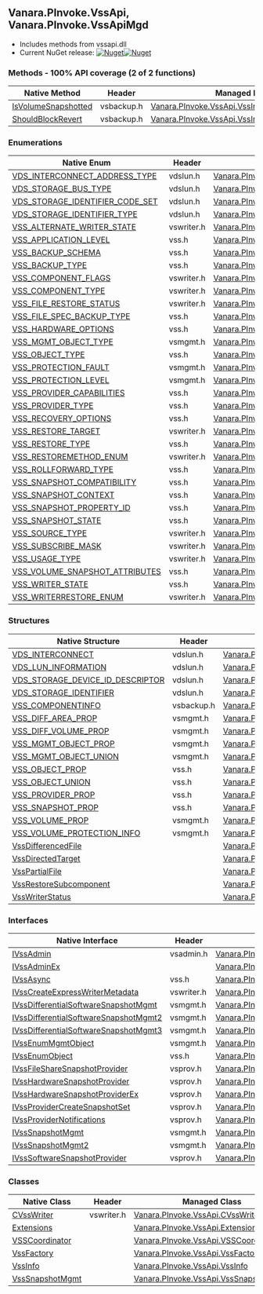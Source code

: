 ## Vanara.PInvoke.VssApi, Vanara.PInvoke.VssApiMgd  
- Includes methods from vssapi.dll  
- Current NuGet release: [![Nuget](https://img.shields.io/nuget/v/Vanara.PInvoke.VssApi?logo=nuget&style=flat-square)![Nuget](https://img.shields.io/nuget/dt/Vanara.PInvoke.VssApi?label=%20&style=flat-square)](https://www.nuget.org/packages/Vanara.PInvoke.VssApi)  
### Methods - 100% API coverage (2 of 2 functions)  
Native Method | Header | Managed Method  
--- | --- | ---  
[IsVolumeSnapshotted](https://www.google.com/search?num=5&q=IsVolumeSnapshottedInternal+site%3Alearn.microsoft.com) | vsbackup.h | [Vanara.PInvoke.VssApi.VssInfo.IsVolumeSnapshotted](https://github.com/dahall/Vanara/search?l=C%23&q=IsVolumeSnapshotted)  
[ShouldBlockRevert](https://www.google.com/search?num=5&q=ShouldBlockRevertInternal+site%3Alearn.microsoft.com) | vsbackup.h | [Vanara.PInvoke.VssApi.VssInfo.ShouldBlockRevert](https://github.com/dahall/Vanara/search?l=C%23&q=ShouldBlockRevert)  
### Enumerations  
Native Enum | Header | Managed Enum  
--- | --- | ---  
[VDS_INTERCONNECT_ADDRESS_TYPE](https://www.google.com/search?num=5&q=VDS_INTERCONNECT_ADDRESS_TYPE+site%3Alearn.microsoft.com) | vdslun.h | [Vanara.PInvoke.VssApi.VDS_INTERCONNECT_ADDRESS_TYPE](https://github.com/dahall/Vanara/search?l=C%23&q=VDS_INTERCONNECT_ADDRESS_TYPE)  
[VDS_STORAGE_BUS_TYPE](https://www.google.com/search?num=5&q=VDS_STORAGE_BUS_TYPE+site%3Alearn.microsoft.com) | vdslun.h | [Vanara.PInvoke.VssApi.VDS_STORAGE_BUS_TYPE](https://github.com/dahall/Vanara/search?l=C%23&q=VDS_STORAGE_BUS_TYPE)  
[VDS_STORAGE_IDENTIFIER_CODE_SET](https://www.google.com/search?num=5&q=VDS_STORAGE_IDENTIFIER_CODE_SET+site%3Alearn.microsoft.com) | vdslun.h | [Vanara.PInvoke.VssApi.VDS_STORAGE_IDENTIFIER_CODE_SET](https://github.com/dahall/Vanara/search?l=C%23&q=VDS_STORAGE_IDENTIFIER_CODE_SET)  
[VDS_STORAGE_IDENTIFIER_TYPE](https://www.google.com/search?num=5&q=VDS_STORAGE_IDENTIFIER_TYPE+site%3Alearn.microsoft.com) | vdslun.h | [Vanara.PInvoke.VssApi.VDS_STORAGE_IDENTIFIER_TYPE](https://github.com/dahall/Vanara/search?l=C%23&q=VDS_STORAGE_IDENTIFIER_TYPE)  
[VSS_ALTERNATE_WRITER_STATE](https://www.google.com/search?num=5&q=VSS_ALTERNATE_WRITER_STATE+site%3Alearn.microsoft.com) | vswriter.h | [Vanara.PInvoke.VssApi.VSS_ALTERNATE_WRITER_STATE](https://github.com/dahall/Vanara/search?l=C%23&q=VSS_ALTERNATE_WRITER_STATE)  
[VSS_APPLICATION_LEVEL](https://www.google.com/search?num=5&q=VSS_APPLICATION_LEVEL+site%3Alearn.microsoft.com) | vss.h | [Vanara.PInvoke.VssApi.VSS_APPLICATION_LEVEL](https://github.com/dahall/Vanara/search?l=C%23&q=VSS_APPLICATION_LEVEL)  
[VSS_BACKUP_SCHEMA](https://www.google.com/search?num=5&q=VSS_BACKUP_SCHEMA+site%3Alearn.microsoft.com) | vss.h | [Vanara.PInvoke.VssApi.VSS_BACKUP_SCHEMA](https://github.com/dahall/Vanara/search?l=C%23&q=VSS_BACKUP_SCHEMA)  
[VSS_BACKUP_TYPE](https://www.google.com/search?num=5&q=VSS_BACKUP_TYPE+site%3Alearn.microsoft.com) | vss.h | [Vanara.PInvoke.VssApi.VSS_BACKUP_TYPE](https://github.com/dahall/Vanara/search?l=C%23&q=VSS_BACKUP_TYPE)  
[VSS_COMPONENT_FLAGS](https://www.google.com/search?num=5&q=VSS_COMPONENT_FLAGS+site%3Alearn.microsoft.com) | vswriter.h | [Vanara.PInvoke.VssApi.VSS_COMPONENT_FLAGS](https://github.com/dahall/Vanara/search?l=C%23&q=VSS_COMPONENT_FLAGS)  
[VSS_COMPONENT_TYPE](https://www.google.com/search?num=5&q=VSS_COMPONENT_TYPE+site%3Alearn.microsoft.com) | vswriter.h | [Vanara.PInvoke.VssApi.VSS_COMPONENT_TYPE](https://github.com/dahall/Vanara/search?l=C%23&q=VSS_COMPONENT_TYPE)  
[VSS_FILE_RESTORE_STATUS](https://www.google.com/search?num=5&q=VSS_FILE_RESTORE_STATUS+site%3Alearn.microsoft.com) | vswriter.h | [Vanara.PInvoke.VssApi.VSS_FILE_RESTORE_STATUS](https://github.com/dahall/Vanara/search?l=C%23&q=VSS_FILE_RESTORE_STATUS)  
[VSS_FILE_SPEC_BACKUP_TYPE](https://www.google.com/search?num=5&q=VSS_FILE_SPEC_BACKUP_TYPE+site%3Alearn.microsoft.com) | vss.h | [Vanara.PInvoke.VssApi.VSS_FILE_SPEC_BACKUP_TYPE](https://github.com/dahall/Vanara/search?l=C%23&q=VSS_FILE_SPEC_BACKUP_TYPE)  
[VSS_HARDWARE_OPTIONS](https://www.google.com/search?num=5&q=VSS_HARDWARE_OPTIONS+site%3Alearn.microsoft.com) | vss.h | [Vanara.PInvoke.VssApi.VSS_HARDWARE_OPTIONS](https://github.com/dahall/Vanara/search?l=C%23&q=VSS_HARDWARE_OPTIONS)  
[VSS_MGMT_OBJECT_TYPE](https://www.google.com/search?num=5&q=VSS_MGMT_OBJECT_TYPE+site%3Alearn.microsoft.com) | vsmgmt.h | [Vanara.PInvoke.VssApi.VSS_MGMT_OBJECT_TYPE](https://github.com/dahall/Vanara/search?l=C%23&q=VSS_MGMT_OBJECT_TYPE)  
[VSS_OBJECT_TYPE](https://www.google.com/search?num=5&q=VSS_OBJECT_TYPE+site%3Alearn.microsoft.com) | vss.h | [Vanara.PInvoke.VssApi.VSS_OBJECT_TYPE](https://github.com/dahall/Vanara/search?l=C%23&q=VSS_OBJECT_TYPE)  
[VSS_PROTECTION_FAULT](https://www.google.com/search?num=5&q=VSS_PROTECTION_FAULT+site%3Alearn.microsoft.com) | vsmgmt.h | [Vanara.PInvoke.VssApi.VSS_PROTECTION_FAULT](https://github.com/dahall/Vanara/search?l=C%23&q=VSS_PROTECTION_FAULT)  
[VSS_PROTECTION_LEVEL](https://www.google.com/search?num=5&q=VSS_PROTECTION_LEVEL+site%3Alearn.microsoft.com) | vsmgmt.h | [Vanara.PInvoke.VssApi.VSS_PROTECTION_LEVEL](https://github.com/dahall/Vanara/search?l=C%23&q=VSS_PROTECTION_LEVEL)  
[VSS_PROVIDER_CAPABILITIES](https://www.google.com/search?num=5&q=VSS_PROVIDER_CAPABILITIES+site%3Alearn.microsoft.com) | vss.h | [Vanara.PInvoke.VssApi.VSS_PROVIDER_CAPABILITIES](https://github.com/dahall/Vanara/search?l=C%23&q=VSS_PROVIDER_CAPABILITIES)  
[VSS_PROVIDER_TYPE](https://www.google.com/search?num=5&q=VSS_PROVIDER_TYPE+site%3Alearn.microsoft.com) | vss.h | [Vanara.PInvoke.VssApi.VSS_PROVIDER_TYPE](https://github.com/dahall/Vanara/search?l=C%23&q=VSS_PROVIDER_TYPE)  
[VSS_RECOVERY_OPTIONS](https://www.google.com/search?num=5&q=VSS_RECOVERY_OPTIONS+site%3Alearn.microsoft.com) | vss.h | [Vanara.PInvoke.VssApi.VSS_RECOVERY_OPTIONS](https://github.com/dahall/Vanara/search?l=C%23&q=VSS_RECOVERY_OPTIONS)  
[VSS_RESTORE_TARGET](https://www.google.com/search?num=5&q=VSS_RESTORE_TARGET+site%3Alearn.microsoft.com) | vswriter.h | [Vanara.PInvoke.VssApi.VSS_RESTORE_TARGET](https://github.com/dahall/Vanara/search?l=C%23&q=VSS_RESTORE_TARGET)  
[VSS_RESTORE_TYPE](https://www.google.com/search?num=5&q=VSS_RESTORE_TYPE+site%3Alearn.microsoft.com) | vss.h | [Vanara.PInvoke.VssApi.VSS_RESTORE_TYPE](https://github.com/dahall/Vanara/search?l=C%23&q=VSS_RESTORE_TYPE)  
[VSS_RESTOREMETHOD_ENUM](https://www.google.com/search?num=5&q=VSS_RESTOREMETHOD_ENUM+site%3Alearn.microsoft.com) | vswriter.h | [Vanara.PInvoke.VssApi.VSS_RESTOREMETHOD_ENUM](https://github.com/dahall/Vanara/search?l=C%23&q=VSS_RESTOREMETHOD_ENUM)  
[VSS_ROLLFORWARD_TYPE](https://www.google.com/search?num=5&q=VSS_ROLLFORWARD_TYPE+site%3Alearn.microsoft.com) | vss.h | [Vanara.PInvoke.VssApi.VSS_ROLLFORWARD_TYPE](https://github.com/dahall/Vanara/search?l=C%23&q=VSS_ROLLFORWARD_TYPE)  
[VSS_SNAPSHOT_COMPATIBILITY](https://www.google.com/search?num=5&q=VSS_SNAPSHOT_COMPATIBILITY+site%3Alearn.microsoft.com) | vss.h | [Vanara.PInvoke.VssApi.VSS_SNAPSHOT_COMPATIBILITY](https://github.com/dahall/Vanara/search?l=C%23&q=VSS_SNAPSHOT_COMPATIBILITY)  
[VSS_SNAPSHOT_CONTEXT](https://www.google.com/search?num=5&q=VSS_SNAPSHOT_CONTEXT+site%3Alearn.microsoft.com) | vss.h | [Vanara.PInvoke.VssApi.VSS_SNAPSHOT_CONTEXT](https://github.com/dahall/Vanara/search?l=C%23&q=VSS_SNAPSHOT_CONTEXT)  
[VSS_SNAPSHOT_PROPERTY_ID](https://www.google.com/search?num=5&q=VSS_SNAPSHOT_PROPERTY_ID+site%3Alearn.microsoft.com) | vss.h | [Vanara.PInvoke.VssApi.VSS_SNAPSHOT_PROPERTY_ID](https://github.com/dahall/Vanara/search?l=C%23&q=VSS_SNAPSHOT_PROPERTY_ID)  
[VSS_SNAPSHOT_STATE](https://www.google.com/search?num=5&q=VSS_SNAPSHOT_STATE+site%3Alearn.microsoft.com) | vss.h | [Vanara.PInvoke.VssApi.VSS_SNAPSHOT_STATE](https://github.com/dahall/Vanara/search?l=C%23&q=VSS_SNAPSHOT_STATE)  
[VSS_SOURCE_TYPE](https://www.google.com/search?num=5&q=VSS_SOURCE_TYPE+site%3Alearn.microsoft.com) | vswriter.h | [Vanara.PInvoke.VssApi.VSS_SOURCE_TYPE](https://github.com/dahall/Vanara/search?l=C%23&q=VSS_SOURCE_TYPE)  
[VSS_SUBSCRIBE_MASK](https://www.google.com/search?num=5&q=VSS_SUBSCRIBE_MASK+site%3Alearn.microsoft.com) | vswriter.h | [Vanara.PInvoke.VssApi.VSS_SUBSCRIBE_MASK](https://github.com/dahall/Vanara/search?l=C%23&q=VSS_SUBSCRIBE_MASK)  
[VSS_USAGE_TYPE](https://www.google.com/search?num=5&q=VSS_USAGE_TYPE+site%3Alearn.microsoft.com) | vswriter.h | [Vanara.PInvoke.VssApi.VSS_USAGE_TYPE](https://github.com/dahall/Vanara/search?l=C%23&q=VSS_USAGE_TYPE)  
[VSS_VOLUME_SNAPSHOT_ATTRIBUTES](https://www.google.com/search?num=5&q=VSS_VOLUME_SNAPSHOT_ATTRIBUTES+site%3Alearn.microsoft.com) | vss.h | [Vanara.PInvoke.VssApi.VSS_VOLUME_SNAPSHOT_ATTRIBUTES](https://github.com/dahall/Vanara/search?l=C%23&q=VSS_VOLUME_SNAPSHOT_ATTRIBUTES)  
[VSS_WRITER_STATE](https://www.google.com/search?num=5&q=VSS_WRITER_STATE+site%3Alearn.microsoft.com) | vss.h | [Vanara.PInvoke.VssApi.VSS_WRITER_STATE](https://github.com/dahall/Vanara/search?l=C%23&q=VSS_WRITER_STATE)  
[VSS_WRITERRESTORE_ENUM](https://www.google.com/search?num=5&q=VSS_WRITERRESTORE_ENUM+site%3Alearn.microsoft.com) | vswriter.h | [Vanara.PInvoke.VssApi.VSS_WRITERRESTORE_ENUM](https://github.com/dahall/Vanara/search?l=C%23&q=VSS_WRITERRESTORE_ENUM)  
### Structures  
Native Structure | Header | Managed Structure  
--- | --- | ---  
[VDS_INTERCONNECT](https://www.google.com/search?num=5&q=VDS_INTERCONNECT+site%3Alearn.microsoft.com) | vdslun.h | [Vanara.PInvoke.VssApi.VDS_INTERCONNECT](https://github.com/dahall/Vanara/search?l=C%23&q=VDS_INTERCONNECT)  
[VDS_LUN_INFORMATION](https://www.google.com/search?num=5&q=VDS_LUN_INFORMATION+site%3Alearn.microsoft.com) | vdslun.h | [Vanara.PInvoke.VssApi.VDS_LUN_INFORMATION](https://github.com/dahall/Vanara/search?l=C%23&q=VDS_LUN_INFORMATION)  
[VDS_STORAGE_DEVICE_ID_DESCRIPTOR](https://www.google.com/search?num=5&q=VDS_STORAGE_DEVICE_ID_DESCRIPTOR+site%3Alearn.microsoft.com) | vdslun.h | [Vanara.PInvoke.VssApi.VDS_STORAGE_DEVICE_ID_DESCRIPTOR](https://github.com/dahall/Vanara/search?l=C%23&q=VDS_STORAGE_DEVICE_ID_DESCRIPTOR)  
[VDS_STORAGE_IDENTIFIER](https://www.google.com/search?num=5&q=VDS_STORAGE_IDENTIFIER+site%3Alearn.microsoft.com) | vdslun.h | [Vanara.PInvoke.VssApi.VDS_STORAGE_IDENTIFIER](https://github.com/dahall/Vanara/search?l=C%23&q=VDS_STORAGE_IDENTIFIER)  
[VSS_COMPONENTINFO](https://www.google.com/search?num=5&q=VSS_COMPONENTINFO+site%3Alearn.microsoft.com) | vsbackup.h | [Vanara.PInvoke.VssApi.VSS_COMPONENTINFO](https://github.com/dahall/Vanara/search?l=C%23&q=VSS_COMPONENTINFO)  
[VSS_DIFF_AREA_PROP](https://www.google.com/search?num=5&q=VSS_DIFF_AREA_PROP+site%3Alearn.microsoft.com) | vsmgmt.h | [Vanara.PInvoke.VssApi.VSS_DIFF_AREA_PROP](https://github.com/dahall/Vanara/search?l=C%23&q=VSS_DIFF_AREA_PROP)  
[VSS_DIFF_VOLUME_PROP](https://www.google.com/search?num=5&q=VSS_DIFF_VOLUME_PROP+site%3Alearn.microsoft.com) | vsmgmt.h | [Vanara.PInvoke.VssApi.VSS_DIFF_VOLUME_PROP](https://github.com/dahall/Vanara/search?l=C%23&q=VSS_DIFF_VOLUME_PROP)  
[VSS_MGMT_OBJECT_PROP](https://www.google.com/search?num=5&q=VSS_MGMT_OBJECT_PROP+site%3Alearn.microsoft.com) | vsmgmt.h | [Vanara.PInvoke.VssApi.VSS_MGMT_OBJECT_PROP](https://github.com/dahall/Vanara/search?l=C%23&q=VSS_MGMT_OBJECT_PROP)  
[VSS_MGMT_OBJECT_UNION](https://www.google.com/search?num=5&q=VSS_MGMT_OBJECT_UNION+site%3Alearn.microsoft.com) | vsmgmt.h | [Vanara.PInvoke.VssApi.VSS_MGMT_OBJECT_UNION](https://github.com/dahall/Vanara/search?l=C%23&q=VSS_MGMT_OBJECT_UNION)  
[VSS_OBJECT_PROP](https://www.google.com/search?num=5&q=VSS_OBJECT_PROP+site%3Alearn.microsoft.com) | vss.h | [Vanara.PInvoke.VssApi.VSS_OBJECT_PROP](https://github.com/dahall/Vanara/search?l=C%23&q=VSS_OBJECT_PROP)  
[VSS_OBJECT_UNION](https://www.google.com/search?num=5&q=VSS_OBJECT_UNION+site%3Alearn.microsoft.com) | vss.h | [Vanara.PInvoke.VssApi.VSS_OBJECT_UNION](https://github.com/dahall/Vanara/search?l=C%23&q=VSS_OBJECT_UNION)  
[VSS_PROVIDER_PROP](https://www.google.com/search?num=5&q=VSS_PROVIDER_PROP+site%3Alearn.microsoft.com) | vss.h | [Vanara.PInvoke.VssApi.VSS_PROVIDER_PROP](https://github.com/dahall/Vanara/search?l=C%23&q=VSS_PROVIDER_PROP)  
[VSS_SNAPSHOT_PROP](https://www.google.com/search?num=5&q=VSS_SNAPSHOT_PROP+site%3Alearn.microsoft.com) | vss.h | [Vanara.PInvoke.VssApi.VSS_SNAPSHOT_PROP](https://github.com/dahall/Vanara/search?l=C%23&q=VSS_SNAPSHOT_PROP)  
[VSS_VOLUME_PROP](https://www.google.com/search?num=5&q=VSS_VOLUME_PROP+site%3Alearn.microsoft.com) | vsmgmt.h | [Vanara.PInvoke.VssApi.VSS_VOLUME_PROP](https://github.com/dahall/Vanara/search?l=C%23&q=VSS_VOLUME_PROP)  
[VSS_VOLUME_PROTECTION_INFO](https://www.google.com/search?num=5&q=VSS_VOLUME_PROTECTION_INFO+site%3Alearn.microsoft.com) | vsmgmt.h | [Vanara.PInvoke.VssApi.VSS_VOLUME_PROTECTION_INFO](https://github.com/dahall/Vanara/search?l=C%23&q=VSS_VOLUME_PROTECTION_INFO)  
[VssDifferencedFile](https://www.google.com/search?num=5&q=VssDifferencedFile+site%3Alearn.microsoft.com) |  | [Vanara.PInvoke.VssApi.VssDifferencedFile](https://github.com/dahall/Vanara/search?l=C%23&q=VssDifferencedFile)  
[VssDirectedTarget](https://www.google.com/search?num=5&q=VssDirectedTarget+site%3Alearn.microsoft.com) |  | [Vanara.PInvoke.VssApi.VssDirectedTarget](https://github.com/dahall/Vanara/search?l=C%23&q=VssDirectedTarget)  
[VssPartialFile](https://www.google.com/search?num=5&q=VssPartialFile+site%3Alearn.microsoft.com) |  | [Vanara.PInvoke.VssApi.VssPartialFile](https://github.com/dahall/Vanara/search?l=C%23&q=VssPartialFile)  
[VssRestoreSubcomponent](https://www.google.com/search?num=5&q=VssRestoreSubcomponent+site%3Alearn.microsoft.com) |  | [Vanara.PInvoke.VssApi.VssRestoreSubcomponent](https://github.com/dahall/Vanara/search?l=C%23&q=VssRestoreSubcomponent)  
[VssWriterStatus](https://www.google.com/search?num=5&q=VssWriterStatus+site%3Alearn.microsoft.com) |  | [Vanara.PInvoke.VssApi.VssWriterStatus](https://github.com/dahall/Vanara/search?l=C%23&q=VssWriterStatus)  
### Interfaces  
Native Interface | Header | Managed Interface  
--- | --- | ---  
[IVssAdmin](https://www.google.com/search?num=5&q=IVssAdmin+site%3Alearn.microsoft.com) | vsadmin.h | [Vanara.PInvoke.VssApi.IVssAdmin](https://github.com/dahall/Vanara/search?l=C%23&q=IVssAdmin)  
[IVssAdminEx](https://www.google.com/search?num=5&q=IVssAdminEx+site%3Alearn.microsoft.com) |  | [Vanara.PInvoke.VssApi.IVssAdminEx](https://github.com/dahall/Vanara/search?l=C%23&q=IVssAdminEx)  
[IVssAsync](https://www.google.com/search?num=5&q=IVssAsync+site%3Alearn.microsoft.com) | vss.h | [Vanara.PInvoke.VssApi.IVssAsync](https://github.com/dahall/Vanara/search?l=C%23&q=IVssAsync)  
[IVssCreateExpressWriterMetadata](https://www.google.com/search?num=5&q=IVssCreateExpressWriterMetadata+site%3Alearn.microsoft.com) | vswriter.h | [Vanara.PInvoke.VssApi.IVssCreateExpressWriterMetadata](https://github.com/dahall/Vanara/search?l=C%23&q=IVssCreateExpressWriterMetadata)  
[IVssDifferentialSoftwareSnapshotMgmt](https://www.google.com/search?num=5&q=IVssDifferentialSoftwareSnapshotMgmt+site%3Alearn.microsoft.com) | vsmgmt.h | [Vanara.PInvoke.VssApi.IVssDifferentialSoftwareSnapshotMgmt](https://github.com/dahall/Vanara/search?l=C%23&q=IVssDifferentialSoftwareSnapshotMgmt)  
[IVssDifferentialSoftwareSnapshotMgmt2](https://www.google.com/search?num=5&q=IVssDifferentialSoftwareSnapshotMgmt2+site%3Alearn.microsoft.com) | vsmgmt.h | [Vanara.PInvoke.VssApi.IVssDifferentialSoftwareSnapshotMgmt2](https://github.com/dahall/Vanara/search?l=C%23&q=IVssDifferentialSoftwareSnapshotMgmt2)  
[IVssDifferentialSoftwareSnapshotMgmt3](https://www.google.com/search?num=5&q=IVssDifferentialSoftwareSnapshotMgmt3+site%3Alearn.microsoft.com) | vsmgmt.h | [Vanara.PInvoke.VssApi.IVssDifferentialSoftwareSnapshotMgmt3](https://github.com/dahall/Vanara/search?l=C%23&q=IVssDifferentialSoftwareSnapshotMgmt3)  
[IVssEnumMgmtObject](https://www.google.com/search?num=5&q=IVssEnumMgmtObject+site%3Alearn.microsoft.com) | vsmgmt.h | [Vanara.PInvoke.VssApi.IVssEnumMgmtObject](https://github.com/dahall/Vanara/search?l=C%23&q=IVssEnumMgmtObject)  
[IVssEnumObject](https://www.google.com/search?num=5&q=IVssEnumObject+site%3Alearn.microsoft.com) | vss.h | [Vanara.PInvoke.VssApi.IVssEnumObject](https://github.com/dahall/Vanara/search?l=C%23&q=IVssEnumObject)  
[IVssFileShareSnapshotProvider](https://www.google.com/search?num=5&q=IVssFileShareSnapshotProvider+site%3Alearn.microsoft.com) | vsprov.h | [Vanara.PInvoke.VssApi.IVssFileShareSnapshotProvider](https://github.com/dahall/Vanara/search?l=C%23&q=IVssFileShareSnapshotProvider)  
[IVssHardwareSnapshotProvider](https://www.google.com/search?num=5&q=IVssHardwareSnapshotProvider+site%3Alearn.microsoft.com) | vsprov.h | [Vanara.PInvoke.VssApi.IVssHardwareSnapshotProvider](https://github.com/dahall/Vanara/search?l=C%23&q=IVssHardwareSnapshotProvider)  
[IVssHardwareSnapshotProviderEx](https://www.google.com/search?num=5&q=IVssHardwareSnapshotProviderEx+site%3Alearn.microsoft.com) | vsprov.h | [Vanara.PInvoke.VssApi.IVssHardwareSnapshotProviderEx](https://github.com/dahall/Vanara/search?l=C%23&q=IVssHardwareSnapshotProviderEx)  
[IVssProviderCreateSnapshotSet](https://www.google.com/search?num=5&q=IVssProviderCreateSnapshotSet+site%3Alearn.microsoft.com) | vsprov.h | [Vanara.PInvoke.VssApi.IVssProviderCreateSnapshotSet](https://github.com/dahall/Vanara/search?l=C%23&q=IVssProviderCreateSnapshotSet)  
[IVssProviderNotifications](https://www.google.com/search?num=5&q=IVssProviderNotifications+site%3Alearn.microsoft.com) | vsprov.h | [Vanara.PInvoke.VssApi.IVssProviderNotifications](https://github.com/dahall/Vanara/search?l=C%23&q=IVssProviderNotifications)  
[IVssSnapshotMgmt](https://www.google.com/search?num=5&q=IVssSnapshotMgmt+site%3Alearn.microsoft.com) | vsmgmt.h | [Vanara.PInvoke.VssApi.IVssSnapshotMgmt](https://github.com/dahall/Vanara/search?l=C%23&q=IVssSnapshotMgmt)  
[IVssSnapshotMgmt2](https://www.google.com/search?num=5&q=IVssSnapshotMgmt2+site%3Alearn.microsoft.com) | vsmgmt.h | [Vanara.PInvoke.VssApi.IVssSnapshotMgmt2](https://github.com/dahall/Vanara/search?l=C%23&q=IVssSnapshotMgmt2)  
[IVssSoftwareSnapshotProvider](https://www.google.com/search?num=5&q=IVssSoftwareSnapshotProvider+site%3Alearn.microsoft.com) | vsprov.h | [Vanara.PInvoke.VssApi.IVssSoftwareSnapshotProvider](https://github.com/dahall/Vanara/search?l=C%23&q=IVssSoftwareSnapshotProvider)  
### Classes  
Native Class | Header | Managed Class  
--- | --- | ---  
[CVssWriter](https://www.google.com/search?num=5&q=CVssWriter+site%3Alearn.microsoft.com) | vswriter.h | [Vanara.PInvoke.VssApi.CVssWriter](https://github.com/dahall/Vanara/search?l=C%23&q=CVssWriter)  
[Extensions](https://www.google.com/search?num=5&q=Extensions+site%3Alearn.microsoft.com) |  | [Vanara.PInvoke.VssApi.Extensions](https://github.com/dahall/Vanara/search?l=C%23&q=Extensions)  
[VSSCoordinator](https://www.google.com/search?num=5&q=VSSCoordinator+site%3Alearn.microsoft.com) |  | [Vanara.PInvoke.VssApi.VSSCoordinator](https://github.com/dahall/Vanara/search?l=C%23&q=VSSCoordinator)  
[VssFactory](https://www.google.com/search?num=5&q=VssFactory+site%3Alearn.microsoft.com) |  | [Vanara.PInvoke.VssApi.VssFactory](https://github.com/dahall/Vanara/search?l=C%23&q=VssFactory)  
[VssInfo](https://www.google.com/search?num=5&q=VssInfo+site%3Alearn.microsoft.com) |  | [Vanara.PInvoke.VssApi.VssInfo](https://github.com/dahall/Vanara/search?l=C%23&q=VssInfo)  
[VssSnapshotMgmt](https://www.google.com/search?num=5&q=VssSnapshotMgmt+site%3Alearn.microsoft.com) |  | [Vanara.PInvoke.VssApi.VssSnapshotMgmt](https://github.com/dahall/Vanara/search?l=C%23&q=VssSnapshotMgmt)  
